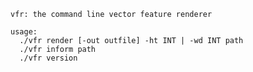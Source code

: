     vfr: the command line vector feature renderer

    usage:
      ./vfr render [-out outfile] -ht INT | -wd INT path
      ./vfr inform path
      ./vfr version

